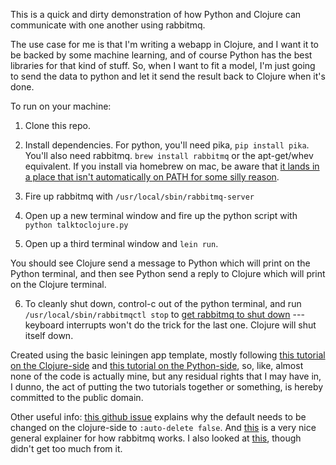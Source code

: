 This is a quick and dirty demonstration of how Python and Clojure can communicate with one another using rabbitmq.  

The use case for me is that I'm writing a webapp in Clojure, and I want it to be backed by some machine learning, and of course Python has the best libraries for that kind of stuff.  So, when I want to fit a model, I'm just going to send the data to python and let it send the result back to Clojure when it's done.

To run on your machine: 

1.  Clone this repo.

2.  Install dependencies.  For python, you'll need pika, `pip install pika`.  You'll also need rabbitmq. `brew install rabbitmq` or the apt-get/whev equivalent.  If you install via homebrew on mac, be aware that [it lands in a place that isn't automatically on PATH for some silly reason](https://stackoverflow.com/questions/23050120/rabbitmq-command-doesnt-exist).  

3.  Fire up rabbitmq with `/usr/local/sbin/rabbitmq-server`

4.  Open up a new terminal window and fire up the python script with `python talktoclojure.py`

5.  Open up a third terminal window and `lein run`.

You should see Clojure send a message to Python which will print on the Python terminal, and then see Python send a reply to Clojure which will print on the Clojure terminal.

6.  To cleanly shut down, control-c out of the python terminal, and run `/usr/local/sbin/rabbitmqctl stop` to [get rabbitmq to shut down](https://stackoverflow.com/questions/20615765/how-to-stop-rabbitmq-servers) --- keyboard interrupts won't do the trick for the last one. Clojure will shut itself down.


Created using the basic leiningen app template, mostly following [this tutorial on the Clojure-side](http://clojurerabbitmq.info/articles/getting_started.html) and [this tutorial on the Python-side](https://www.rabbitmq.com/tutorials/tutorial-one-python.html), so, like, almost none of the code is actually mine, but any residual rights that I may have in, I dunno, the act of putting the two tutorials together or something, is hereby committed to the public domain. 

Other useful info: [this github issue](https://github.com/MassTransit/MassTransit/issues/370) explains why the default needs to be changed on the clojure-side to `:auto-delete false`. And [this](https://www.cloudamqp.com/blog/2015-05-18-part1-rabbitmq-for-beginners-what-is-rabbitmq.html) is a very nice general explainer for how rabbitmq works. I also looked at [this](http://bernhardwenzel.com/articles/how-to-build-a-message-driven-microservice-application/), though didn't get too much from it.


